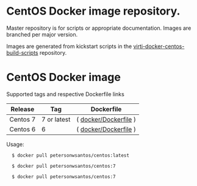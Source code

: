 
# CentOS Docker image repository.

Master repository is for scripts or appropriate documentation. Images are
branched per major version.

Images are generated from kickstart scripts in the [virti-docker-centos-build-scripts](https://github.com/petersonwsantos/virti-docker-centos-build-scripts/) repository.


# CentOS Docker image

Supported tags and respective Dockerfile links

Release     |     Tag     |  Dockerfile
------------|-------------|--------------------------- 
Centos 7    | 7 or latest | ( [docker/Dockerfile](https://github.com/petersonwsantos/centos/blob/centos-7/docker/Dockerfile) ) 
Centos 6    | 6           | ( [docker/Dockerfile](https://github.com/petersonwsantos/centos/blob/centos-6/docker/Dockerfile) )


Usage: 

```
  $ docker pull petersonwsantos/centos:latest
 
  $ docker pull petersonwsantos/centos:7

  $ docker pull petersonwsantos/centos:7
 
```
